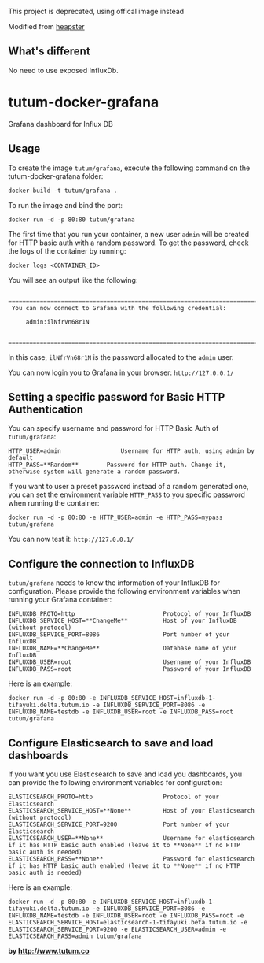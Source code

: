 This project is deprecated, using offical image instead

Modified from [heapster](https://github.com/GoogleCloudPlatform/heapster/tree/master/influx-grafana/grafana)

What's different
--------
No need to use exposed InfluxDb.

tutum-docker-grafana
====================

Grafana dashboard for Influx DB


Usage
-----
To create the image `tutum/grafana`, execute the following command on the tutum-docker-grafana folder:

    docker build -t tutum/grafana .

To run the image and bind the port:

    docker run -d -p 80:80 tutum/grafana

The first time that you run your container, a new user `admin` will be created for HTTP basic auth with a random password. To get the password, check the logs of the container by running:

    docker logs <CONTAINER_ID>

You will see an output like the following:
```
 ========================================================================
 You can now connect to Grafana with the following credential:

     admin:ilNfrVn68r1N

 ========================================================================
```
In this case, `ilNfrVn68r1N` is the password allocated to the `admin` user.

You can now login you to Grafana in your browser: `http://127.0.0.1/`


Setting a specific password for Basic HTTP Authentication
---------------------------------------------------------

You can specify username and password for HTTP Basic Auth of `tutum/grafana`:

```
HTTP_USER=admin                 Username for HTTP auth, using admin by default
HTTP_PASS=**Random**        Password for HTTP auth. Change it, otherwise system will generate a random password.
```

If you want to user a preset password instead of a random generated one, you can set the environment variable `HTTP_PASS` to you specific password when running the container:

    docker run -d -p 80:80 -e HTTP_USER=admin -e HTTP_PASS=mypass tutum/grafana

You can now test it: `http://127.0.0.1/`


Configure the connection to InfluxDB
------------------------------------

`tutum/grafana` needs to know the information of your InfluxDB for configuration. Please provide the following environment variables when running your Grafana container:
```
INFLUXDB_PROTO=http                         Protocol of your InfluxDB
INFLUXDB_SERVICE_HOST=**ChangeMe**          Host of your InfluxDB (without protocol)
INFLUXDB_SERVICE_PORT=8086                  Port number of your InfluxDB
INFLUXDB_NAME=**ChangeMe**                  Database name of your InfluxDB
INFLUXDB_USER=root                          Username of your InfluxDB
INFLUXDB_PASS=root                          Password of your InfluxDB
```

Here is an example:

    docker run -d -p 80:80 -e INFLUXDB_SERVICE_HOST=influxdb-1-tifayuki.delta.tutum.io -e INFLUXDB_SERVICE_PORT=8086 -e INFLUXDB_NAME=testdb -e INFLUXDB_USER=root -e INFLUXDB_PASS=root tutum/grafana


Configure Elasticsearch to save and load dashboards
---------------------------------------------------
If you want you use Elasticsearch to save and load you dashboards, you can provide the following environment variables for configuration:

```
ELASTICSEARCH_PROTO=http                    Protocol of your Elasticsearch
ELASTICSEARCH_SERVICE_HOST=**None**         Host of your Elasticsearch (without protocol)
ELASTICSEARCH_SERVICE_PORT=9200             Port number of your Elasticsearch
ELASTICSEARCH_USER=**None**                 Username for elasticsearch if it has HTTP basic auth enabled (leave it to **None** if no HTTP basic auth is needed)
ELASTICSEARCH_PASS=**None**                 Password for elasticsearch if it has HTTP basic auth enabled (leave it to **None** if no HTTP basic auth is needed)
```

Here is an example:

    docker run -d -p 80:80 -e INFLUXDB_SERVICE_HOST=influxdb-1-tifayuki.delta.tutum.io -e INFLUXDB_SERVICE_PORT=8086 -e INFLUXDB_NAME=testdb -e INFLUXDB_USER=root -e INFLUXDB_PASS=root -e ELASTICSEARCH_SERVICE_HOST=elasticsearch-1-tifayuki.beta.tutum.io -e ELASTICSEARCH_SERVICE_PORT=9200 -e ELASTICSEARCH_USER=admin -e ELASTICSEARCH_PASS=admin tutum/grafana


**by http://www.tutum.co**

